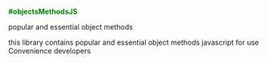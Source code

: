 <p style="font-weight:bold;color:green"> #objectsMethodsJS</p>
<p >popular and essential object methods</p>
<p>this library contains popular and essential object methods javascript for use  Convenience developers</p>

